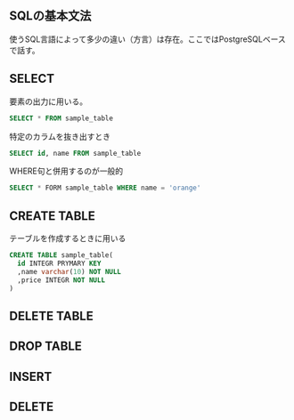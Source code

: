 ## SQLの基本文法

使うSQL言語によって多少の違い（方言）は存在。ここではPostgreSQLベースで話す。

## SELECT

要素の出力に用いる。

```SQL
SELECT * FROM sample_table
```

特定のカラムを抜き出すとき

```SQL
SELECT id, name FROM sample_table
```

WHERE句と併用するのが一般的

```SQL
SELECT * FORM sample_table WHERE name = 'orange'
```

## CREATE TABLE

テーブルを作成するときに用いる

```SQL
CREATE TABLE sample_table(
  id INTEGR PRYMARY KEY
  ,name varchar(10) NOT NULL
  ,price INTEGR NOT NULL
)
```

## DELETE TABLE

## DROP TABLE

## INSERT

## DELETE
